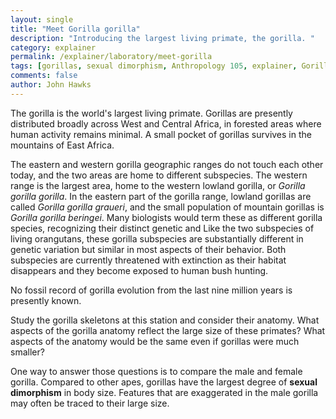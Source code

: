 ```yaml
---
layout: single 
title: "Meet Gorilla gorilla" 
description: "Introducing the largest living primate, the gorilla. " 
category: explainer
permalink: /explainer/laboratory/meet-gorilla
tags: [gorillas, sexual dimorphism, Anthropology 105, explainer, Gorilla gorilla beringei, Gorilla gorilla gorilla, Gorilla gorilla graueri, laboratory] 
comments: false 
author: John Hawks 
---
```




The gorilla is the world's largest living primate. Gorillas are presently distributed broadly across West and Central Africa, in forested areas where human activity remains minimal. A small pocket of gorillas survives in the mountains of East Africa. 


The eastern and western gorilla geographic ranges do not touch each other today, and the two areas are home to different subspecies. The western range is the largest area, home to the western lowland gorilla, or <em>Gorilla gorilla gorilla</em>. In the eastern part of the gorilla range, lowland gorillas are called <em>Gorilla gorilla graueri</em>, and the small population of mountain gorillas is <em>Gorilla gorilla beringei</em>. Many biologists would term these as different gorilla species, recognizing their distinct genetic and Like the two subspecies of living orangutans, these gorilla subspecies are substantially different in genetic variation but similar in most aspects of their behavior. Both subspecies are currently threatened with extinction as their habitat disappears and they become exposed to human bush hunting. 

No fossil record of gorilla evolution from the last nine million years is presently known. 

Study the gorilla skeletons at this station and consider their anatomy. What aspects of the gorilla anatomy reflect the large size of these primates? What aspects of the anatomy would be the same even if gorillas were much smaller? 

One way to answer those questions is to compare the male and female gorilla. Compared to other apes, gorillas have the largest degree of <strong>sexual dimorphism</strong> in body size. Features that are exaggerated in the male gorilla may often be traced to their large size. 


